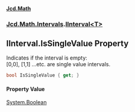 #### [Jcd.Math](index.md 'index')
### [Jcd.Math.Intervals](Jcd.Math.Intervals.md 'Jcd.Math.Intervals').[IInterval&lt;T&gt;](Jcd.Math.Intervals.IInterval_T_.md 'Jcd.Math.Intervals.IInterval<T>')

## IInterval<T>.IsSingleValue Property

Indicates if the interval is empty:  
[0,0], [1,1] ...etc. are single value intervals.

```csharp
bool IsSingleValue { get; }
```

#### Property Value
[System.Boolean](https://docs.microsoft.com/en-us/dotnet/api/System.Boolean 'System.Boolean')
